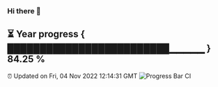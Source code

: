 ### Hi there 👋
⏳ Year progress { █████████████████████████▁▁▁▁▁ } 84.25 %
---
⏰ Updated on Fri, 04 Nov 2022 12:14:31 GMT
![Progress Bar CI](https://github.com/Moyi321/Moyi321/workflows/Progress%20Bar%20CI/badge.svg)
